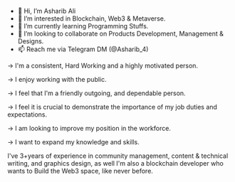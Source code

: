 - 👋 Hi, I’m Asharib Ali
- 👀 I’m interested in Blockchain, Web3 & Metaverse.
- 🌱 I’m currently learning Programming Stuffs.
- 💞️ I’m looking to collaborate on Products Development, Management & Designs.
- 📫 Reach me via Telegram DM (@Asharib_4)

→ I'm a consistent, Hard Working and a highly motivated person.

→ I enjoy working with the public.

→ I feel that I'm a friendly outgoing, and dependable person.

→ I feel it is crucial to demonstrate the importance of my job duties and
expectations.

→ I am looking to improve my position in the workforce.

→ I want to expand my knowledge and skills.

I've 3+years of experience in community management, content & technical writing,
and graphics design, as well I'm also a blockchain developer who wants to Build
the Web3 space, like never before.
